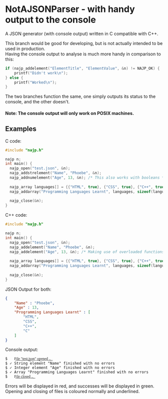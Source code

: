 # NotAJSONParser - with handy output to the console
A JSON generator (with console output) written in C compatible with C++.  

This branch would be good for developing, but is not actually intended to be used in production.  
Having the console output to analyse is much more handy in comparison to this:
```c
if (najp_addelement("ElementTitle", "ElementValue", &n) != NAJP_OK) {
	printf("Didn't work\n");
} else {
	printf("Worked\n");
}
```
The two branches function the same, one simply outputs its status to the console, and the other doesn't.

#### Note: The console output will only work on POSIX machines.

## Examples

C code:
```c
#include "najp.h"

najp n;
int main() {
  najp_open("test.json", &n);
  najp_addstrelement("Name", "Phoebe", &n);
  najp_addnumelement("Age", 13, &n); /* This also works with booleans */
  
  najp_array languages[] = {{"HTML", true}, {"CSS", true}, {"C++", true}, {"C", true}};
  najp_addarray("Programming Languages Learnt", languages, sizeof(languages) / sizeof(languages[0]), &n);
  
  najp_close(&n);
}
```
C++ code:
```cpp
#include "najp.h"

najp n;
int main() {
  najp_open("test.json", &n);
  najp_addelement("Name", "Phoebe", &n);
  najp_addelement("Age", 13, &n); /* Making use of overloaded functions */
  
  najp_array languages[] = {{"HTML", true}, {"CSS", true}, {"C++", true}, {"C", true}};
  najp_addarray("Programming Languages Learnt", languages, sizeof(languages) / sizeof(languages[0]), &n);
  
  najp_close(&n);
}
```
JSON Output for both:

```json
{
	"Name" : "Phoebe",
	"Age" : 13,
	"Programming Languages Learnt" : [
		"HTML",
		"CSS",
		"C++",
		"C"
	]
}
```
Console output:
```
$   F͟i͟l͟e͟ ͟"͟t͟e͟s͟t͟.͟j͟s͟o͟n͟"͟ ͟o͟p͟e͟n͟e͟d͟ ͟.͟.͟
$ ✓ String element "Name" finished with no errors
$ ✓ Integer element "Age" finished with no errors
$ ✓ Array "Programming Languages Learnt" finished with no errors
$   F͟i͟l͟e͟ ͟c͟l͟o͟s͟e͟d͟ ͟.͟.͟
```

Errors will be displayed in red, and successes will be displayed in green.  
Opening and closing of files is coloured normally and underlined.
